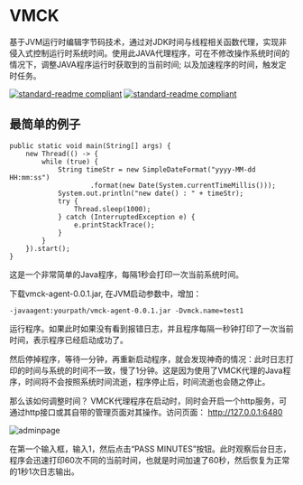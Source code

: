 # VMCK
基于JVM运行时编辑字节码技术，通过对JDK时间与线程相关函数代理，实现非侵入式控制运行时系统时间。使用此JAVA代理程序，可在不修改操作系统时间的情况下，调整JAVA程序运行时获取到的当前时间; 以及加速程序的时间，触发定时任务。

[![standard-readme compliant](https://img.shields.io/badge/Download-0.0.1-blue.svg?style=flat-square)](http://www.fanguang.fun/vmck-agent-0.0.1.jar)
[![standard-readme compliant](https://img.shields.io/badge/ByteBuddy-1.10.14-brightgreen.svg?style=flat-square)](https://github.com/raphw/byte-buddy)


## 最简单的例子

```
public static void main(String[] args) {
	new Thread(() -> {
		while (true) {
			String timeStr = new SimpleDateFormat("yyyy-MM-dd HH:mm:ss")
					.format(new Date(System.currentTimeMillis()));
			System.out.println("new date() : " + timeStr);
			try {
				Thread.sleep(1000);
			} catch (InterruptedException e) {
				e.printStackTrace();
			}
		}
	}).start();
}
```

这是一个非常简单的Java程序，每隔1秒会打印一次当前系统时间。

下载vmck-agent-0.0.1.jar, 在JVM启动参数中，增加：
```
-javaagent:yourpath/vmck-agent-0.0.1.jar -Dvmck.name=test1
```
运行程序。如果此时如果没有看到报错日志，并且程序每隔一秒钟打印了一次当前时间，表示程序已经启动成功了。

然后停掉程序，等待一分钟，再重新启动程序，就会发现神奇的情况：此时日志打印的时间与系统的时间不一致，慢了1分钟。这是因为使用了VMCK代理的Java程序，时间将不会按照系统时间流逝，程序停止后，时间流逝也会随之停止。

那么该如何调整时间？ VMCK代理程序在启动时，同时会开启一个http服务，可通过http接口或其自带的管理页面对其操作。访问页面： http://127.0.0.1:6480

![adminpage](http://www.fanguang.fun/vmckpic.jpg)

在第一个输入框，输入1，然后点击“PASS MINUTES”按钮。此时观察后台日志，程序会迅速打印60次不同的当前时间，也就是时间加速了60秒，然后恢复为正常的1秒1次日志输出。